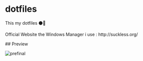 # dotfiles
This my dotfiles ⚫🔘
<p>Official Website the Windows Manager i use : http://suckless.org/</p>
## Preview

![prefinal](https://user-images.githubusercontent.com/99522867/156913618-4c4694cd-ae86-4f9b-891e-ffa19f9c2b64.png)

